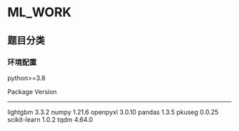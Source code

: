 # ML_WORK
## 题目分类
### 环境配置
python>=3.8

Package           Version
----------------- -------
lightgbm          3.3.2
numpy             1.21.6
openpyxl          3.0.10
pandas            1.3.5
pkuseg            0.0.25
scikit-learn      1.0.2
tqdm              4.64.0
